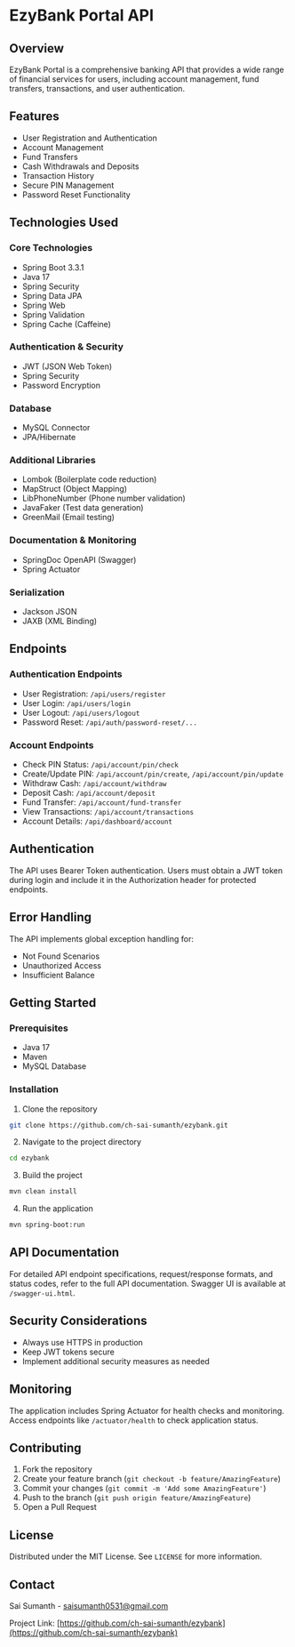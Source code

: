 # EzyBank Portal API

## Overview

EzyBank Portal is a comprehensive banking API that provides a wide range of financial services for users, including account management, fund transfers, transactions, and user authentication.

## Features

- User Registration and Authentication
- Account Management
- Fund Transfers
- Cash Withdrawals and Deposits
- Transaction History
- Secure PIN Management
- Password Reset Functionality

## Technologies Used

### Core Technologies
- Spring Boot 3.3.1
- Java 17
- Spring Security
- Spring Data JPA
- Spring Web
- Spring Validation
- Spring Cache (Caffeine)

### Authentication & Security
- JWT (JSON Web Token)
- Spring Security
- Password Encryption

### Database
- MySQL Connector
- JPA/Hibernate

### Additional Libraries
- Lombok (Boilerplate code reduction)
- MapStruct (Object Mapping)
- LibPhoneNumber (Phone number validation)
- JavaFaker (Test data generation)
- GreenMail (Email testing)

### Documentation & Monitoring
- SpringDoc OpenAPI (Swagger)
- Spring Actuator

### Serialization
- Jackson JSON
- JAXB (XML Binding)

## Endpoints

### Authentication Endpoints
- User Registration: `/api/users/register`
- User Login: `/api/users/login`
- User Logout: `/api/users/logout`
- Password Reset: `/api/auth/password-reset/...`

### Account Endpoints
- Check PIN Status: `/api/account/pin/check`
- Create/Update PIN: `/api/account/pin/create`, `/api/account/pin/update`
- Withdraw Cash: `/api/account/withdraw`
- Deposit Cash: `/api/account/deposit`
- Fund Transfer: `/api/account/fund-transfer`
- View Transactions: `/api/account/transactions`
- Account Details: `/api/dashboard/account`

## Authentication

The API uses Bearer Token authentication. Users must obtain a JWT token during login and include it in the Authorization header for protected endpoints.

## Error Handling

The API implements global exception handling for:
- Not Found Scenarios
- Unauthorized Access
- Insufficient Balance

## Getting Started

### Prerequisites
- Java 17
- Maven
- MySQL Database

### Installation

1. Clone the repository
```bash
git clone https://github.com/ch-sai-sumanth/ezybank.git
```

2. Navigate to the project directory
```bash
cd ezybank
```

3. Build the project
```bash
mvn clean install
```

4. Run the application
```bash
mvn spring-boot:run
```

## API Documentation

For detailed API endpoint specifications, request/response formats, and status codes, refer to the full API documentation. Swagger UI is available at `/swagger-ui.html`.

## Security Considerations

- Always use HTTPS in production
- Keep JWT tokens secure
- Implement additional security measures as needed

## Monitoring

The application includes Spring Actuator for health checks and monitoring. Access endpoints like `/actuator/health` to check application status.

## Contributing

1. Fork the repository
2. Create your feature branch (`git checkout -b feature/AmazingFeature`)
3. Commit your changes (`git commit -m 'Add some AmazingFeature'`)
4. Push to the branch (`git push origin feature/AmazingFeature`)
5. Open a Pull Request

## License

Distributed under the MIT License. See `LICENSE` for more information.

## Contact

Sai Sumanth - saisumanth0531@gmail.com

Project Link: [https://github.com/ch-sai-sumanth/ezybank](https://github.com/ch-sai-sumanth/ezybank)
